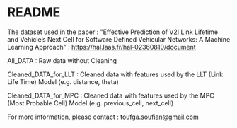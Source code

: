 # README #

The dataset used in the paper : "Effective Prediction of V2I Link Lifetime and Vehicle’s Next Cell for Software Defined Vehicular Networks: A Machine Learning Approach" : https://hal.laas.fr/hal-02360810/document

All_DATA : Raw data without Cleaning

Cleaned_DATA_for_LLT : Cleaned data with features used by the LLT (Link Life Time) Model (e.g. distance, theta)

Cleaned_DATA_for_MPC : Cleaned data with features used by the MPC (Most Probable Cell) Model (e.g. previous_cell, next_cell)

For more information, please contact : toufga.soufian@gmail.com

